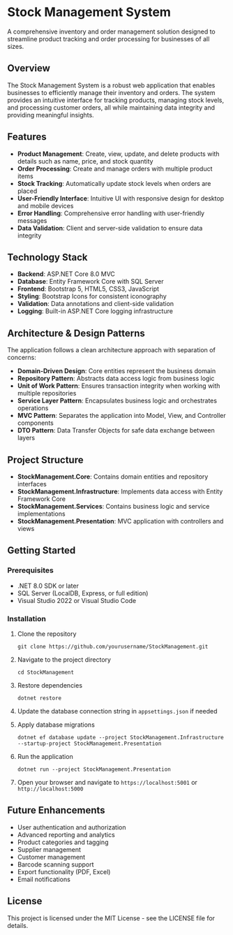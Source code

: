# Stock Management System

A comprehensive inventory and order management solution designed to streamline product tracking and order processing for businesses of all sizes.

## Overview

The Stock Management System is a robust web application that enables businesses to efficiently manage their inventory and orders. The system provides an intuitive interface for tracking products, managing stock levels, and processing customer orders, all while maintaining data integrity and providing meaningful insights.

## Features

- **Product Management**: Create, view, update, and delete products with details such as name, price, and stock quantity
- **Order Processing**: Create and manage orders with multiple product items
- **Stock Tracking**: Automatically update stock levels when orders are placed
- **User-Friendly Interface**: Intuitive UI with responsive design for desktop and mobile devices
- **Error Handling**: Comprehensive error handling with user-friendly messages
- **Data Validation**: Client and server-side validation to ensure data integrity

## Technology Stack

- **Backend**: ASP.NET Core 8.0 MVC
- **Database**: Entity Framework Core with SQL Server
- **Frontend**: Bootstrap 5, HTML5, CSS3, JavaScript
- **Styling**: Bootstrap Icons for consistent iconography
- **Validation**: Data annotations and client-side validation
- **Logging**: Built-in ASP.NET Core logging infrastructure

## Architecture & Design Patterns

The application follows a clean architecture approach with separation of concerns:

- **Domain-Driven Design**: Core entities represent the business domain
- **Repository Pattern**: Abstracts data access logic from business logic
- **Unit of Work Pattern**: Ensures transaction integrity when working with multiple repositories
- **Service Layer Pattern**: Encapsulates business logic and orchestrates operations
- **MVC Pattern**: Separates the application into Model, View, and Controller components
- **DTO Pattern**: Data Transfer Objects for safe data exchange between layers

## Project Structure

- **StockManagement.Core**: Contains domain entities and repository interfaces
- **StockManagement.Infrastructure**: Implements data access with Entity Framework Core
- **StockManagement.Services**: Contains business logic and service implementations
- **StockManagement.Presentation**: MVC application with controllers and views

## Getting Started

### Prerequisites

- .NET 8.0 SDK or later
- SQL Server (LocalDB, Express, or full edition)
- Visual Studio 2022 or Visual Studio Code

### Installation

1. Clone the repository

   ```
   git clone https://github.com/yourusername/StockManagement.git
   ```

2. Navigate to the project directory

   ```
   cd StockManagement
   ```

3. Restore dependencies

   ```
   dotnet restore
   ```

4. Update the database connection string in `appsettings.json` if needed

5. Apply database migrations

   ```
   dotnet ef database update --project StockManagement.Infrastructure --startup-project StockManagement.Presentation
   ```

6. Run the application

   ```
   dotnet run --project StockManagement.Presentation
   ```

7. Open your browser and navigate to `https://localhost:5001` or `http://localhost:5000`

## Future Enhancements

- User authentication and authorization
- Advanced reporting and analytics
- Product categories and tagging
- Supplier management
- Customer management
- Barcode scanning support
- Export functionality (PDF, Excel)
- Email notifications

## License

This project is licensed under the MIT License - see the LICENSE file for details.
